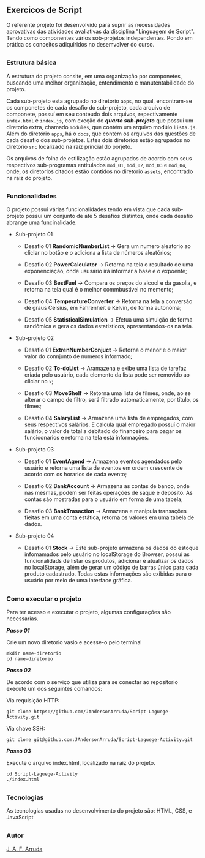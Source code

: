 ## Exercicos de Script
O referente projeto foi desenvolvido para suprir as necessidades aprovativas das atividades avaliativas da disciplina "Linguagem de Script". Tendo como componentes vários sob-projetos independentes. Pondo em prática os conceitos adiquiridos no desemvolver do curso.
##

### Estrutura básica
A estrutura do projeto consite, em uma organização por componetes, buscando uma melhor organização, entendimento e manutentabilidade do projeto.

Cada sub-projeto esta agrupado no diretorio ```apps```, no qual, encontram-se os componetes de cada desafio do sub-projeto, cada arquivo de componete, possuí em seu conteudo dois arquivos, repectivamente ```index.html``` e  ```index.js```, com exeção do ***quarto sub-projeto*** que possuí um diretorio extra, chamado ```modules```, que contém um arquivo modúlo ```lista.js```. Além do diretório ```apps```, há o ```docs```, que contém os arquivos das questões de cada desafio dos sub-projetos. Estes dois diretorios estão agrupados no diretorio ```src``` localizado na raiz princial do porjeto.

Os arquivos de folha de estilização estão agrupados de acordo com seus respectivos sub-programas entitulados ```mod_01```, ```mod_02```, ```mod_03``` e ```mod_04```, onde, os diretorios citados estão contidos no diretorio ```assets```, encontrado na raiz do projeto.
##

### Funcionalidades
O projeto possuí várias funcionalidades tendo em vista que cada sub-projeto possuí um conjunto de até 5 desafios distintos, onde cada desafio abrange uma funcinalidade.

* Sub-projeto 01
  * Desafio 01
    **RandomicNumberList** -> Gera um numero aleatorio ao cliclar no botão e o adiciona a lista de números aleatórios;

  * Desafio 02
    **PowerCalculator** -> Retorna na tela o resultado de uma exponenciação, onde ususário irá informar a base e o expoente;

  * Desafio 03
    **BestFuel** -> Compara os preços do alcool e da gasolia, e retorna na tela qual é o melhor commbustivel no memento;

  * Desafio 04
    **TemperatureConverter** -> Retorna na tela a conversão de graus Celsius, em Fahrenheit e Kelvin, de forma autonôma;

  * Desafio 05
    **StatisticalSimulation** -> Efetua uma simulção de forma randômica e gera os dados estatisticos, apresentandos-os na tela.

* Sub-projeto 02
  * Desafio 01
    **ExtrenNumberConjuct** -> Retorna o menor e o maior valor do connjunto de numeros informado;

  * Desafio 02
    **To-doList** -> Aramazena e exibe uma lista de tarefaz criada pelo usuário, cada elemento da lista pode ser removido ao cliclar no ```x```;

  * Desafio 03
    **MoveShelf** -> Retorna uma lista de filmes, onde, ao se alterar o campo de filtro, será filtrado automaticamente, por título, os filmes;

  * Desafio 04
    **SalaryList** -> Armazena uma lista de empregados, com seus respectivos salários. E calcula qual empregado possuí o maior salário, o valor de total a debitado do financeiro para pagar os funcioonarios e retorna na tela está informações.

* Sub-projeto 03
  * Desafio 01
    **EventAgend** -> Armazena eventos agendados pelo usuário e retorna uma lista de eventos em ordem crescente de acordo com os horarios de cada evento;

  * Desafio 02
    **BankAccount** -> Armazena as contas de banco, onde nas mesmas, podem ser feitas operações de saque e deposito. As contas são mostradas para o usuário em forma de uma tabela;

  * Desafio 03
    **BankTrasaction** -> Armazena e manipula transações fieitas em uma conta estática, retorna os valores em uma tabela de dados.

* Sub-projeto 04
  * Desafio 01
    **Stock** -> Este sub-projeto armazena os dados do estoque infomamados pelo usuário no localStorage do Browser, possuí as funcionalidads de listar os produtos, adicionar e atualizar os dados no localStorage, além de gerar um código de barras único para cada produto cadastrado. Todas estas informações são exibidas para o usuário por meio de uma interface gráfica.

##

### Como executar o projeto
Para ter acesso e executar o projeto, algumas configurações são necessarias.

***Passo 01***

Crie um novo diretorio vasio e acesse-o pelo terminal
```
mkdir name-diretorio
cd name-diretorio
```

***Passo 02***

De acordo com o serviço que utiliza para se conectar ao repositorio execute um dos seguintes comandos:

Via requisição HTTP:
``` 
git clone https://github.com/JAndersonArruda/Script-Laguege-Activity.git
```
Via chave SSH:
``` 
git clone git@github.com:JAndersonArruda/Script-Laguege-Activity.git
```

***Passo 03***

Execute o arquivo index.html, localizado na raiz do projeto.
```
cd Script-Laguege-Activity
./index.html
```
##

### Tecnologias 
As tecnologias usadas no desenvolvimento do projeto são: HTML, CSS, e JavaScript
##

### Autor
[J. A. F. Arruda](https://github.com/JAndersonArruda/)
